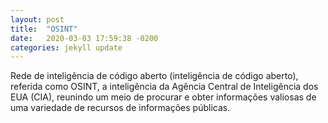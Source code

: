 ```yaml
---
layout: post
title:  "OSINT"
date:   2020-03-03 17:59:38 -0200
categories: jekyll update
---
```


Rede de inteligência de código aberto (inteligência de código aberto), referida como OSINT, a inteligência da Agência Central de Inteligência dos EUA (CIA), reunindo um meio de procurar e obter informações valiosas de uma variedade de recursos de informações públicas.

